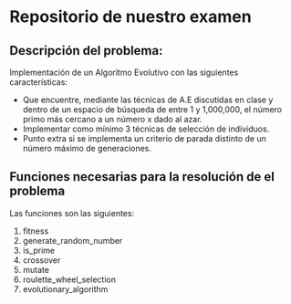 # Repositorio de nuestro examen 

## Descripción del problema:
Implementación de un Algoritmo Evolutivo con las siguientes características:
* Que encuentre, mediante las técnicas de A.E discutidas en clase y dentro de un espacio de búsqueda de entre 1 y 1,000,000, el número primo más cercano a un número x dado al azar.
* Implementar como mínimo 3 técnicas de selección de individuos. 
* Punto extra si se implementa un criterio de parada distinto de un número máximo de generaciones.

## Funciones necesarias para la resolución de el problema
Las funciones son las siguientes:
1. fitness
2. generate_random_number
3. is_prime
4. crossover
5. mutate
6. roulette_wheel_selection
7. evolutionary_algorithm
